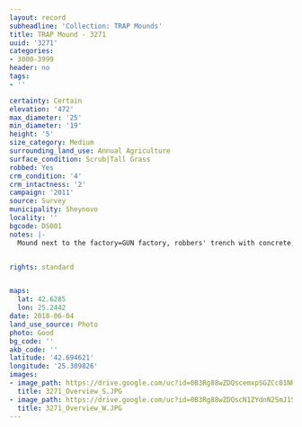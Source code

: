 ```yaml
---
layout: record
subheadline: 'Collection: TRAP Mounds'
title: TRAP Mound - 3271
uuid: '3271'
categories:
- 3000-3999
header: no
tags:
- ''

certainty: Certain
elevation: '472'
max_diameter: '25'
min_diameter: '19'
height: '5'
size_category: Medium
surrounding_land_use: Annual Agriculture
surface_condition: Scrub|Tall Grass
robbed: Yes
crm_condition: '4'
crm_intactness: '2'
campaign: '2011'
source: Survey
municipality: Sheynovo
locality: ''
bgcode: DS001
notes: |-
  Mound next to the factory=GUN factory, robbers' trench with concrete, tiles, burnt wood (rebuilt into toilet), excavated by Kitov.


rights: standard


maps:
  lat: 42.6285
  lon: 25.2442
date: 2018-06-04
land_use_source: Photo
photo: Good
bg_code: ''
akb_code: ''
latitude: '42.694621'
longitude: '25.309826'
images:
- image_path: https://drive.google.com/uc?id=0B3Rg88wZDQscemxpSGZCc01NRUE
  title: 3271_Overview_S.JPG
- image_path: https://drive.google.com/uc?id=0B3Rg88wZDQscN1ZYdnN2SmJ1SmM
  title: 3271_Overview_W.JPG
---
```

